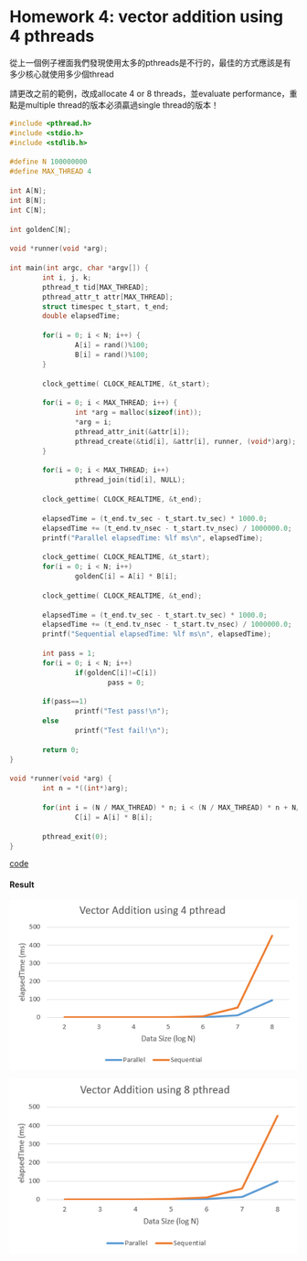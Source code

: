# Homework 4: vector addition using 4 pthreads
從上一個例子裡面我們發現使用太多的pthreads是不行的，最佳的方式應該是有多少核心就使用多少個thread

請更改之前的範例，改成allocate 4 or 8 threads，並evaluate performance，重點是multiple thread的版本必須贏過single thread的版本！

```C
#include <pthread.h>
#include <stdio.h>
#include <stdlib.h>

#define N 100000000
#define MAX_THREAD 4

int A[N];
int B[N];
int C[N];

int goldenC[N];

void *runner(void *arg);

int main(int argc, char *argv[]) {
        int i, j, k;
        pthread_t tid[MAX_THREAD];
        pthread_attr_t attr[MAX_THREAD];
        struct timespec t_start, t_end;
        double elapsedTime;

        for(i = 0; i < N; i++) {
                A[i] = rand()%100;
                B[i] = rand()%100;
        }

        clock_gettime( CLOCK_REALTIME, &t_start);

        for(i = 0; i < MAX_THREAD; i++) {
                int *arg = malloc(sizeof(int));
                *arg = i;
                pthread_attr_init(&attr[i]);
                pthread_create(&tid[i], &attr[i], runner, (void*)arg);
        }

        for(i = 0; i < MAX_THREAD; i++)
                pthread_join(tid[i], NULL);

        clock_gettime( CLOCK_REALTIME, &t_end);

        elapsedTime = (t_end.tv_sec - t_start.tv_sec) * 1000.0;
        elapsedTime += (t_end.tv_nsec - t_start.tv_nsec) / 1000000.0;
        printf("Parallel elapsedTime: %lf ms\n", elapsedTime);

        clock_gettime( CLOCK_REALTIME, &t_start);
        for(i = 0; i < N; i++)
                goldenC[i] = A[i] * B[i];

        clock_gettime( CLOCK_REALTIME, &t_end);

        elapsedTime = (t_end.tv_sec - t_start.tv_sec) * 1000.0;
        elapsedTime += (t_end.tv_nsec - t_start.tv_nsec) / 1000000.0;
        printf("Sequential elapsedTime: %lf ms\n", elapsedTime);     

        int pass = 1;
        for(i = 0; i < N; i++)
                if(goldenC[i]!=C[i])
                        pass = 0;
                        
        if(pass==1)
                printf("Test pass!\n");
        else    
                printf("Test fail!\n");
                
        return 0;
}                

void *runner(void *arg) {
        int n = *((int*)arg);

        for(int i = (N / MAX_THREAD) * n; i < (N / MAX_THREAD) * n + N/MAX_THREAD; i++)
                C[i] = A[i] * B[i];

        pthread_exit(0);
}
```
[code](vectorAddpthread.c)

#### Result
![4pthread](https://github.com/Offliners/NTNU-EE-Operating-System/blob/master/Week6/4pthread.png)

![8pthread](https://github.com/Offliners/NTNU-EE-Operating-System/blob/master/Week6/8pthread.png)
